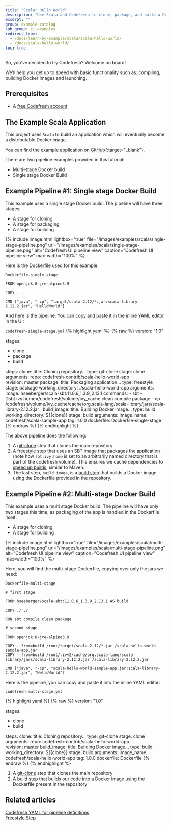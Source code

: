 ```yaml
---
title: "Scala: Hello World"
description: "Use Scala and Codefresh to clone, package, and build a Docker image"
excerpt: ""
group: example-catalog
sub_group: ci-examples
redirect_from:
  - /docs/learn-by-example/scala/scala-hello-world/
  - /docs/scala-hello-world/
toc: true
---
```


So, you’ve decided to try Codefresh? Welcome on board!

We’ll help you get up to speed with basic functionality such as: compiling, building Docker images and launching.

## Prerequisites

- A [free Codefresh account](https://codefresh.io/docs/docs/getting-started/create-a-codefresh-account/)

## The Example Scala Application

This project uses `Scala` to build an application which will eventually become a distributable Docker image.

You can find the example application on [GitHub](https://github.com/codefresh-contrib/scala-hello-world-app){:target="\_blank"}. 

There are two pipeline examples provided in this tutorial:

- Multi-stage Docker build
- Single stage Docker Build 
 
## Example Pipeline #1: Single stage Docker Build

This example uses a single stage Docker build. The pipeline will have three stages:

- A stage for cloning 
- A stage for packaging
- A stage for building

{% include image.html 
lightbox="true" 
file="/images/examples/scala/single-stage-pipeline.png" 
url="/images/examples/scala/single-stage-pipeline.png" 
alt="Codefresh UI pipeline view"
caption="Codefresh UI pipeline view"
max-width="100%" 
%}

Here is the Dockerfile used for this example:

`Dockerfile-single-stage`
```shell 
FROM openjdk:8-jre-alpine3.9 

COPY . . 

CMD ["java", "-cp", "target/scala-2.12/*.jar:scala-library-2.12.2.jar", "HelloWorld"]
```

And here is the pipeline.  You can copy and paste it in the inline YAML editor in the UI:

  `codefresh-single-stage.yml`
{% highlight yaml %}
{% raw %}
version: "1.0"

stages:
  - clone
  - package
  - build

steps:
  clone:
    title: Cloning repository...
    type: git-clone
    stage: clone
    arguments:
      repo:   codefresh-contrib/scala-hello-world-app  
      revision: master
  package:
    title: Packaging application...
    type: freestyle
    stage: package
    working_directory: ./scala-hello-world-app
    arguments:
      image: hseeberger/scala-sbt:11.0.6_1.3.9_2.13.1
      commands:
        - sbt -Dsbt.ivy.home=/codefresh/volume/ivy_cache clean compile package 
        - cp /codefresh/volume/ivy_cache/cache/org.scala-lang/scala-library/jars/scala-library-2.12.2.jar . 
  build_image:
    title: Building Docker image...
    type: build
    working_directory: ${{clone}}
    stage: build
    arguments:
      image_name: codefresh/scala-sample-app
      tag: 1.0.0
      dockerfile: Dockerfile-single-stage
{% endraw %}
{% endhighlight %}

The above pipeline does the following:

1. A [git-clone]({{site.baseurl}}/docs/pipelines/steps/git-clone/) step that clones the main repository
2. A [freestyle step]({{site.baseurl}}/docs/pipelines/steps/freestyle/) that uses an SBT image that packages the application (note how `sbt.ivy.home` is set to an arbitrarily named directory that is part of the codefresh volume).  This ensures we cache dependencies to [speed up builds]({{site.baseurl}}/docs/example-catalog/ci-examples/spring-boot-2/#caching-the-maven-dependencies), similar to Maven.
3. The last step, `build_image`, is a [build step]({{site.baseurl}}/docs/pipelines/steps/build/) that builds a Docker image using the Dockerfile provided in the repository.

## Example Pipeline #2: Multi-stage Docker Build

This example uses a multi stage Docker build. The pipeline will have only two stages this time, as packaging of the app is handled in the Dockerfile itself:

- A stage for cloning 
- A stage for building

{% include image.html 
lightbox="true" 
file="/images/examples/scala/multi-stage-pipeline.png" 
url="/images/examples/scala/multi-stage-pipeline.png" 
alt="Codefresh UI pipeline view"
caption="Codefresh UI pipeline view"
max-width="100%" 
%}

Here, you will find the multi-stage Dockerfile, copying over only the jars we need:

`Dockerfile-multi-stage`

```shell
# first stage

FROM hseeberger/scala-sbt:11.0.6_1.3.9_2.13.1 AS build

COPY ./ ./

RUN sbt compile clean package

# second stage

FROM openjdk:8-jre-alpine3.9 

COPY --from=build /root/target/scala-2.12/*.jar /scala-hello-world-sample-app.jar
COPY --from=build /root/.ivy2/cache/org.scala-lang/scala-library/jars/scala-library-2.12.2.jar /scala-library-2.12.2.jar

CMD ["java", "-cp", "scala-hello-world-sample-app.jar:scala-library-2.12.2.jar", "HelloWorld"]
```
Here is the pipeline, you can copy and paste it into the inline YAML editor:

`codefresh-multi-stage.yml`

{% highlight yaml %}
{% raw %}
version: "1.0"

stages:
  - clone
  - build

steps:
  clone:
    title: Cloning repository...
    type: git-clone
    stage: clone
    arguments:
      repo:   codefresh-contrib/scala-hello-world-app  
      revision: master
  build_image:
    title: Building Docker image...
    type: build
    working_directory: ${{clone}}
    stage: build
    arguments:
      image_name: codefresh/scala-hello-world-app
      tag: 1.0.0
      dockerfile: Dockerfile
{% endraw %}
{% endhighlight %}

1. A [git-clone]({{site.baseurl}}/docs/pipelines/steps/git-clone/) step that clones the main repository
2. A [build step]({{site.baseurl}}/docs/pipelines/steps/freestyle/) that builds our code into a Docker image using the Dockerfile present in the repository


## Related articles
[Codefresh YAML for pipeline definitions]({{site.baseurl}}/docs/pipelines/what-is-the-codefresh-yaml/)  
[Freestyle Step]({{site.baseurl}}/docs/pipelines/steps/freestyle/)  

